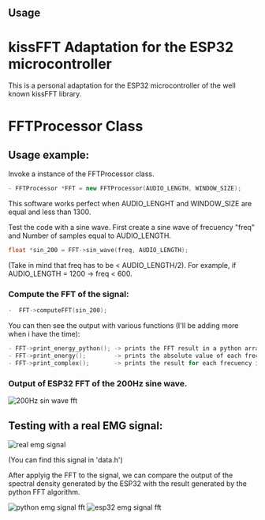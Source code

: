 
## Usage
# kissFFT Adaptation for the ESP32 microcontroller
This is a personal adaptation for the ESP32 microcontroller of the well known kissFFT library.

# FFTProcessor Class

## Usage example:
Invoke a instance of the FFTProcessor class.

```cpp
- FFTProcessor *FFT = new FFTProcessor(AUDIO_LENGTH, WINDOW_SIZE);
```

This software works perfect when AUDIO_LENGHT and WINDOW_SIZE are equal and less than 1300.

Test the code with a sine wave. First create a sine wave of frecuency "freq" and Number of samples equal to AUDIO_LENGTH.

```cpp
float *sin_200 = FFT->sin_wave(freq, AUDIO_LENGTH);
```

(Take in mind that freq has to be < AUDIO_LENGTH/2). For example, if AUDIO_LENGTH = 1200 -> freq < 600.

### Compute the FFT of the signal:
```cpp
-  FFT->computeFFT(sin_200);
```
You can then see the output with various functions (I'll be adding more when i have the time):

```cpp
- FFT->print_energy_python(); -> prints the FFT result in a python array style.
- FFT->print_energy();        -> prints the absolute value of each frecuency.
- FFT->print_complex();       -> prints the result for each frecuency in their complex format ( real + i*imag )
```
### Output of ESP32 FFT of the 200Hz sine wave.

![200Hz sin wave fft](https://user-images.githubusercontent.com/41343686/141875356-c7e3b483-ca7f-425b-bfeb-1dcaa2ff554a.png)

## Testing with a real EMG signal:

![real emg signal](https://user-images.githubusercontent.com/41343686/141880111-489c5ef0-1dd4-4f3f-ae1e-01655095f136.png)

(You can find this signal in 'data.h')

After applyig the FFT to the signal, we can compare the output of the spectral density generated by the ESP32 with the result generated by the python FFT algorithm.


![python emg signal fft](https://user-images.githubusercontent.com/41343686/141876814-95bcc92b-38c7-4c03-9b69-a4032b27fb6c.png)  ![esp32 emg signal fft](https://user-images.githubusercontent.com/41343686/141876825-fc47e2eb-fbd2-49cb-b3ee-90797f9900e4.png)



